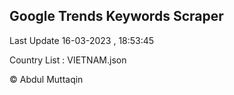 

## Google Trends Keywords Scraper 
 
Last Update 16-03-2023 , 18:53:45

Country List :
VIETNAM.json



© Abdul Muttaqin 
